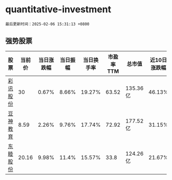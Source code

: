 # quantitative-investment

`最后更新时间：2025-02-06 15:31:13 +0800`

## 强势股票

|股票|当前价|当日涨跌幅|当日振幅|当日换手率|市盈率TTM|总市值|近10日涨跌幅|
|----|----|----|----|----|----|----|----|
|[彩讯股份](https://xueqiu.com/S/SZ300634)|30|0.67%|8.66%|19.27%|63.52|135.36亿|46.13%|
|[豆神教育](https://xueqiu.com/S/SZ300010)|8.59|2.26%|9.76%|17.74%|72.92|177.52亿|31.15%|
|[东睦股份](https://xueqiu.com/S/SH600114)|20.16|9.98%|11.4%|15.57%|33.8|124.26亿|21.67%|
